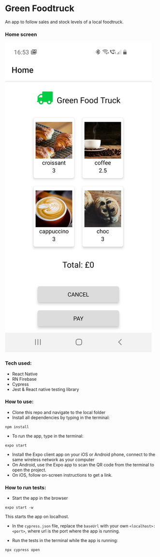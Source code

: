 # Green Foodtruck

An app to follow sales and stock levels of a local foodtruck.

### Home screen
![screenshot home](./images/screenshot1.jpg)

### Tech used:
* React Native
* RN Firebase
* Cypress
* Jest & React native testing library

### How to use:

* Clone this repo and navigate to the local folder
* Install all dependencies by typing in the terminal:
```
npm install
```
* To run the app, type in the terminal:
```
expo start
```
* Install the Expo client app on your iOS or Android phone, connect to the same wireless network as your computer
* On Android, use the Expo app to scan the QR code from the terminal to open the project.
* On iOS, follow on-screen instructions to get a link.

### How to run tests:

* Start the app in the browser
```
expo start -w
```
This starts the app on localhost.
* In the `cypress.json` file, replace the `baseUrl` with your own `<localhost>:<port>`, where url is the port where the app is running.

* Run the tests in the terminal while the app is running:
```
npx cypress open
```
